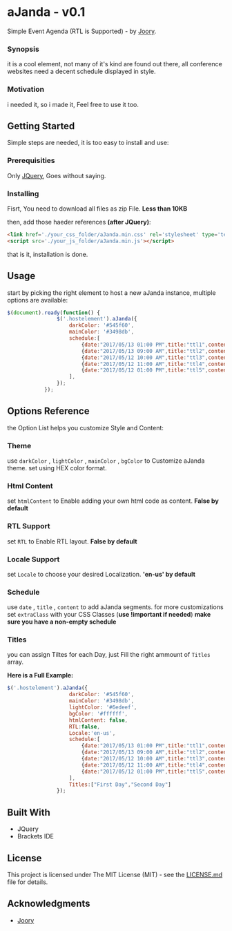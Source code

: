 # aJanda - v0.1

Simple Event Agenda (RTL is Supported) - by [Joory](http://www.joory.me/).

### Synopsis

it is a cool element, not many of it's kind are found out there, all conference websites need a decent schedule displayed in style.

### Motivation

i needed it, so i made it, Feel free to use it too.

## Getting Started

Simple steps are needed, it is too easy to install and use:

### Prerequisities

Only [JQuery](https://code.jquery.com/), Goes without saying.

### Installing

Fisrt, You need to download all files as zip File. **Less than 10KB** 

then, add those haeder references **(after JQuery)**:

```html
<link href='./your_css_folder/aJanda.min.css' rel='stylesheet' type='text/css'/>
<script src='./your_js_folder/aJanda.min.js'></script>
```

that is it, installation is done. 

## Usage

start by picking the right element to host a new aJanda instance, multiple options are available:

```javascript
$(document).ready(function() {
                $('.hostelement').aJanda({		 
                    darkColor: '#545f60',
                    mainColor: '#3498db',
                    schedule:[
                        {date:"2017/05/13 01:00 PM",title:"ttl1",content:"sample content1"},
                        {date:"2017/05/13 09:00 AM",title:"ttl2",content:"sample content2"},
                        {date:"2017/05/12 10:00 AM",title:"ttl3",content:"sample content3"},
                        {date:"2017/05/12 11:00 AM",title:"ttl4",content:"sample content4"},
                        {date:"2017/05/12 01:00 PM",title:"ttl5",content:"sample content5"}
                    ],
                }); 
            });
```
## Options Reference

the Option List helps you customize Style and Content:

### Theme
use `darkColor` , `lightColor` , `mainColor` , `bgColor` to Customize aJanda theme. set using HEX color format.

### Html Content
set `htmlContent` to Enable adding your own html code as content. **False by default** 

### RTL Support
set `RTL` to Enable RTL layout. **False by default** 

### Locale Support
set `Locale` to choose your desired Localization. **'en-us' by default** 

### Schedule
use `date` , `title` , `content` to add aJanda segments.
for more customizations set `extraClass` with your CSS Classes (**use !important if needed**)
**make sure you have a non-empty schedule** 

### Titles
you can assign Tiltes for each Day, just Fill the right ammount of `Titles` array.

**Here is a Full Example:**
```javascript
$('.hostelement').aJanda({		 
                    darkColor: '#545f60',
                    mainColor: '#3498db',
                    lightColor: '#6edeef',
                    bgColor: '#ffffff',
                    htmlContent: false,
                    RTL:false,
                    Locale:'en-us',
                    schedule:[
                        {date:"2017/05/13 01:00 PM",title:"ttl1",content:"sample content1",extraClass:"myclass"},
                        {date:"2017/05/13 09:00 AM",title:"ttl2",content:"sample content2"},
                        {date:"2017/05/12 10:00 AM",title:"ttl3",content:"sample content3"},
                        {date:"2017/05/12 11:00 AM",title:"ttl4",content:"sample content4"},
                        {date:"2017/05/12 01:00 PM",title:"ttl5",content:"sample content5"}
                    ],
                    Titles:["First Day","Second Day"]
                });
```

## Built With

* JQuery
* Brackets IDE

## License

This project is licensed under The MIT License (MIT) - see the [LICENSE.md](LICENSE.md) file for details.

## Acknowledgments

* [Joory](http://www.joory.me/)
